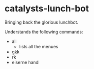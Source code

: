 # catalysts-lunch-bot

Bringing back the glorious lunchbot.

Understands the following commands:

  * all
    - lists all the menues
  * gkk
  * rk
  * eiserne hand
